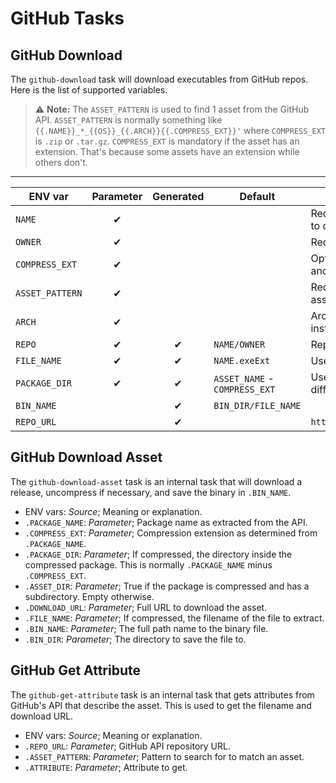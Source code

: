 # GitHub Tasks

## GitHub Download

The `github-download` task will download executables from GitHub repos. Here is the list of supported variables.

> ⚠️ **Note:** The `ASSET_PATTERN` is used to find 1 asset from the GitHub API. `ASSET_PATTERN` is normally
> something like `{{.NAME}}_*_{{OS}}_{{.ARCH}}{{.COMPRESS_EXT}}'` where `COMPRESS_EXT` is `.zip`
> or `.tar.gz`. `COMPRESS_EXT` is mandatory if the asset has an extension. That's because some assets have an extension
> while others don't.
---

| ENV var         | Parameter | Generated | Default                       | Meaning or explanation                                                               |
|-----------------|:---------:|:---------:|-------------------------------|--------------------------------------------------------------------------------------|
| `NAME`          | &#x2714;  |           |                               | Required. Name of the repo. Also the name of the binary to download.                 |
| `OWNER`         | &#x2714;  |           |                               | Required. Owner of the repo.                                                         |
| `COMPRESS_EXT`  | &#x2714;  |           |                               | Optional. Compression extension. Usually `.tar.gz` for \*nix and `.zip` for Windows  |
| `ASSET_PATTERN` | &#x2714;  |           |                               | Required. Pattern of the filename listed in the release assets.                      |
| `ARCH`          | &#x2714;  |           |                               | Architecture to download. Some releases use "x86_64" instead of "amd64".             |
| `REPO`          | &#x2714;  | &#x2714;  | `NAME/OWNER`                  | Repository name.                                                                     |
| `FILE_NAME`     | &#x2714;  | &#x2714;  | `NAME.exeExt`                 | Use this if the binary is not the same as the NAME.                                  |
| `PACKAGE_DIR`   | &#x2714;  | &#x2714;  | `ASSET_NAME` - `COMPRESS_EXT` | Use this if the package directory inside the archive is different than `ASSET_NAME`. |
| `BIN_NAME`      |           | &#x2714;  | `BIN_DIR/FILE_NAME`           |                                                                                      |
| `REPO_URL`      |           | &#x2714;  |                               | `https://api.github.com/repos/{{.REPO}}/releases/latest`                             |

## GitHub Download Asset

The `github-download-asset` task is an internal task that will download a release, uncompress if necessary, and save the
binary in `.BIN_NAME`.

- ENV vars: _Source_; Meaning or explanation.
- `.PACKAGE_NAME`: _Parameter_; Package name as extracted from the API.
- `.COMPRESS_EXT`: _Parameter_; Compression extension as determined from `.PACKAGE_NAME`.
- `.PACKAGE_DIR`: _Parameter_; If compressed, the directory inside the compressed package. This is
  normally `.PACKAGE_NAME` minus `.COMPRESS_EXT`.
- `.ASSET_DIR`: _Parameter_; True if the package is compressed and has a subdirectory. Empty otherwise.
- `.DOWNLOAD_URL`: _Parameter_; Full URL to download the asset.
- `.FILE_NAME`: _Parameter_; If compressed, the filename of the file to extract.
- `.BIN_NAME`: _Parameter_; The full path name to the binary file.
- `.BIN_DIR`: _Parameter_; The directory to save the file to.

## GitHub Get Attribute

The `github-get-attribute` task is an internal task that gets attributes from GitHub's API that describe the asset.
This is used to get the filename and download URL.

- ENV vars: _Source_; Meaning or explanation.
- `.REPO_URL`: _Parameter_; GitHub API repository URL.
- `.ASSET_PATTERN`: _Parameter_; Pattern to search for to match an asset.
- `.ATTRIBUTE`: _Parameter_; Attribute to get.
